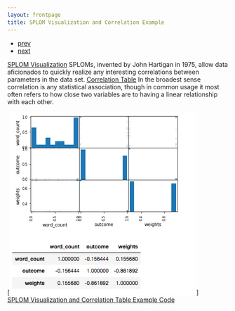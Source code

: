 ```yaml
---
layout: frontpage
title: SPLOM Visualization and Correlation Example
---
```


<div class="navbar">
  <div class="navbar-inner">
      <ul class="nav">
          <li><a href="pic_3.html">prev</a></li>
          <li><a href="morefigs.html">next</a></li>
      </ul>
  </div>
</div>

[SPLOM Visualization](https://medium.com/@plotlygraphs/what-is-a-splom-chart-make-scatterplot-matrices-in-python-8dc4998921c3)
 SPLOMs, invented by John Hartigan in 1975, allow data aficionados to quickly realize any interesting correlations between parameters in the data set.
 [Correlation Table](https://en.wikipedia.org/wiki/Correlation_and_dependence)
  In the broadest sense correlation is any statistical association, though in common usage it most often refers to how close two variables are to having a linear relationship with each other.

[![SPLOM Visualization and Correlation Table Example](../../assets/publpics/pic_12.png)]  <br />
[SPLOM Visualization and Correlation Table Example Code](https://github.com/oliviapy960825/oliviapy960825.github.io/blob/master/Assignments/6992_Project.ipynb)
